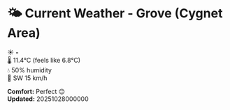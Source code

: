 # 🌤️ Current Weather - Grove (Cygnet Area)

☀️ **-**  
🌡️ 11.4°C (feels like 6.8°C)  
💧 50% humidity  
💨 SW 15 km/h  

**Comfort:** Perfect 😌  
**Updated:** 20251028000000
